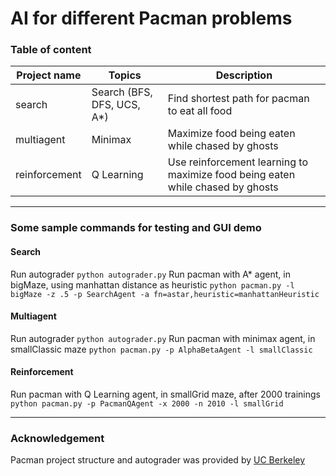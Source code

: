 # AI for different Pacman problems


### Table of content
|  Project name | Topics |  Description |  
|---|---|---|
| search  | Search (BFS, DFS, UCS, A*)  | Find shortest path for pacman to eat all food  |  
| multiagent | Minimax | Maximize food being eaten while chased by ghosts |  
| reinforcement | Q Learning | Use reinforcement learning to maximize food being eaten while chased by ghosts|   
----

### Some sample commands for testing and GUI demo

#### Search
Run autograder
`python autograder.py`
Run pacman with A* agent, in bigMaze, using manhattan distance as heuristic
`python pacman.py -l bigMaze -z .5 -p SearchAgent -a fn=astar,heuristic=manhattanHeuristic`

#### Multiagent
Run autograder
`python autograder.py`
Run pacman with minimax agent, in smallClassic maze
`python pacman.py -p AlphaBetaAgent -l smallClassic`

#### Reinforcement

Run pacman with Q Learning agent, in smallGrid maze, after 2000 trainings
`python pacman.py -p PacmanQAgent -x 2000 -n 2010 -l smallGrid `

----
### Acknowledgement
Pacman project structure and autograder was provided by [UC Berkeley](http://ai.berkeley.edu/home.html)